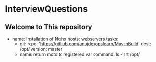 # InterviewQuestions
Welcome to This repository
---
- name: Installation of Nginx
  hosts: webservers
  tasks:
    - git:
       repo: 'https://github.com/anujdevopslearn/MavenBuild'
       dest: /opt/
       version: master
    - name: return motd to registered var
      command: ls -lart /opt/
